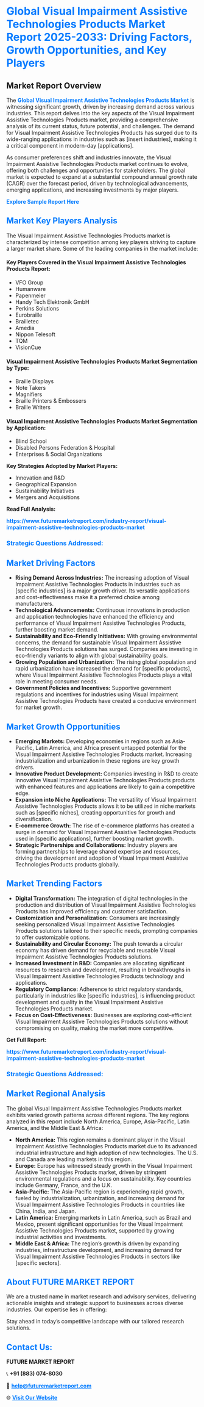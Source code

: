 <h1 style="color: #007BFF;">Global Visual Impairment Assistive Technologies Products Market Report 2025-2033: Driving Factors, Growth Opportunities, and Key Players</h1>

<section id="overview">
<h2>Market Report Overview</h2>
<p>The <a href="https://www.futuremarketreport.com/industry-report/visual-impairment-assistive-technologies-products-market" style="color: #007BFF; text-decoration: none;"><strong>Global Visual Impairment Assistive Technologies Products Market</strong></a> is witnessing significant growth, driven by increasing demand across various industries. This report delves into the key aspects of the Visual Impairment Assistive Technologies Products market, providing a comprehensive analysis of its current status, future potential, and challenges. The demand for Visual Impairment Assistive Technologies Products has surged due to its wide-ranging applications in industries such as [insert industries], making it a critical component in modern-day [applications].</p>
<p>As consumer preferences shift and industries innovate, the Visual Impairment Assistive Technologies Products market continues to evolve, offering both challenges and opportunities for stakeholders. The global market is expected to expand at a substantial compound annual growth rate (CAGR) over the forecast period, driven by technological advancements, emerging applications, and increasing investments by major players.</p>
</section>

<section id="overview">
<p><a href="https://www.futuremarketreport.com/request-sample/reportId=43017" style="color: #007BFF; text-decoration: none;"><strong>Explore Sample Report Here</strong></a></p>
</section>

<section id="key-players">
<h2 style="color: #007BFF;">Market Key Players Analysis</h2>
<p>The Visual Impairment Assistive Technologies Products market is characterized by intense competition among key players striving to capture a larger market share. Some of the leading companies in the market include:</p>
<h4>Key Players Covered in the Visual Impairment Assistive Technologies Products Report:</h4>
<ul><li>VFO Group</li><li>Humanware</li><li>Papenmeier</li><li>Handy Tech Elektronik GmbH</li><li>Perkins Solutions</li><li>Eurobraille</li><li>Brailletec</li><li>Amedia</li><li>Nippon Telesoft</li><li>TQM</li><li>VisionCue</li></ul>
<h4>Visual Impairment Assistive Technologies Products Market Segmentation by Type:</h4>
<ul><li>Braille Displays</li><li>Note Takers</li><li>Magnifiers</li><li>Braille Printers &amp; Embossers</li><li>Braille Writers</li></ul>

<h4>Visual Impairment Assistive Technologies Products Market Segmentation by Application:</h4>
<ul><li>Blind School</li><li>Disabled Persons Federation &amp; Hospital</li><li>Enterprises &amp; Social Organizations</li></ul>
<p><strong>Key Strategies Adopted by Market Players:</strong></p>
<ul>
<li>Innovation and R&D</li>
<li>Geographical Expansion</li>
<li>Sustainability Initiatives</li>
<li>Mergers and Acquisitions</li>
</ul>
</section>

<section>
<p><strong>Read Full Analysis: </strong></p><a href="https://www.futuremarketreport.com/industry-report/visual-impairment-assistive-technologies-products-market" style="color: #007BFF; text-decoration: none;"><strong>https://www.futuremarketreport.com/industry-report/visual-impairment-assistive-technologies-products-market</strong></a>
<h3 style="color: #007BFF;">Strategic Questions Addressed:</h3>
</section>

<section id="driving-factors">
<h2 style="color: #007BFF;">Market Driving Factors</h2>
<ul>
<li><strong>Rising Demand Across Industries:</strong> The increasing adoption of Visual Impairment Assistive Technologies Products in industries such as [specific industries] is a major growth driver. Its versatile applications and cost-effectiveness make it a preferred choice among manufacturers.</li>
<li><strong>Technological Advancements:</strong> Continuous innovations in production and application technologies have enhanced the efficiency and performance of Visual Impairment Assistive Technologies Products, further boosting market demand.</li>
<li><strong>Sustainability and Eco-Friendly Initiatives:</strong> With growing environmental concerns, the demand for sustainable Visual Impairment Assistive Technologies Products solutions has surged. Companies are investing in eco-friendly variants to align with global sustainability goals.</li>
<li><strong>Growing Population and Urbanization:</strong> The rising global population and rapid urbanization have increased the demand for [specific products], where Visual Impairment Assistive Technologies Products plays a vital role in meeting consumer needs.</li>
<li><strong>Government Policies and Incentives:</strong> Supportive government regulations and incentives for industries using Visual Impairment Assistive Technologies Products have created a conducive environment for market growth.</li>
</ul>
</section>

<section id="growth-opportunities">
<h2 style="color: #007BFF;">Market Growth Opportunities</h2>
<ul>
<li><strong>Emerging Markets:</strong> Developing economies in regions such as Asia-Pacific, Latin America, and Africa present untapped potential for the Visual Impairment Assistive Technologies Products market. Increasing industrialization and urbanization in these regions are key growth drivers.</li>
<li><strong>Innovative Product Development:</strong> Companies investing in R&D to create innovative Visual Impairment Assistive Technologies Products products with enhanced features and applications are likely to gain a competitive edge.</li>
<li><strong>Expansion into Niche Applications:</strong> The versatility of Visual Impairment Assistive Technologies Products allows it to be utilized in niche markets such as [specific niches], creating opportunities for growth and diversification.</li>
<li><strong>E-commerce Growth:</strong> The rise of e-commerce platforms has created a surge in demand for Visual Impairment Assistive Technologies Products used in [specific applications], further boosting market growth.</li>
<li><strong>Strategic Partnerships and Collaborations:</strong> Industry players are forming partnerships to leverage shared expertise and resources, driving the development and adoption of Visual Impairment Assistive Technologies Products products globally.</li>
</ul>
</section>

<section id="trending-factors">
<h2 style="color: #007BFF;">Market Trending Factors</h2>
<ul>
<li><strong>Digital Transformation:</strong> The integration of digital technologies in the production and distribution of Visual Impairment Assistive Technologies Products has improved efficiency and customer satisfaction.</li>
<li><strong>Customization and Personalization:</strong> Consumers are increasingly seeking personalized Visual Impairment Assistive Technologies Products solutions tailored to their specific needs, prompting companies to offer customizable options.</li>
<li><strong>Sustainability and Circular Economy:</strong> The push towards a circular economy has driven demand for recyclable and reusable Visual Impairment Assistive Technologies Products solutions.</li>
<li><strong>Increased Investment in R&D:</strong> Companies are allocating significant resources to research and development, resulting in breakthroughs in Visual Impairment Assistive Technologies Products technology and applications.</li>
<li><strong>Regulatory Compliance:</strong> Adherence to strict regulatory standards, particularly in industries like [specific industries], is influencing product development and quality in the Visual Impairment Assistive Technologies Products market.</li>
<li><strong>Focus on Cost-Effectiveness:</strong> Businesses are exploring cost-efficient Visual Impairment Assistive Technologies Products solutions without compromising on quality, making the market more competitive.</li>
</ul>
</section>

<section>
<p><strong>Get Full Report: </strong></p><a href="https://www.futuremarketreport.com/industry-report/visual-impairment-assistive-technologies-products-market" style="color: #007BFF; text-decoration: none;"><strong>https://www.futuremarketreport.com/industry-report/visual-impairment-assistive-technologies-products-market</strong></a>
<h3 style="color: #007BFF;">Strategic Questions Addressed:</h3>
</section>


<section id="regional-analysis">
<h2 style="color: #007BFF;">Market Regional Analysis</h2>
<p>The global Visual Impairment Assistive Technologies Products market exhibits varied growth patterns across different regions. The key regions analyzed in this report include North America, Europe, Asia-Pacific, Latin America, and the Middle East & Africa:</p>
<ul>
<li><strong>North America:</strong> This region remains a dominant player in the Visual Impairment Assistive Technologies Products market due to its advanced industrial infrastructure and high adoption of new technologies. The U.S. and Canada are leading markets in this region.</li>
<li><strong>Europe:</strong> Europe has witnessed steady growth in the Visual Impairment Assistive Technologies Products market, driven by stringent environmental regulations and a focus on sustainability. Key countries include Germany, France, and the U.K.</li>
<li><strong>Asia-Pacific:</strong> The Asia-Pacific region is experiencing rapid growth, fueled by industrialization, urbanization, and increasing demand for Visual Impairment Assistive Technologies Products in countries like China, India, and Japan.</li>
<li><strong>Latin America:</strong> Emerging markets in Latin America, such as Brazil and Mexico, present significant opportunities for the Visual Impairment Assistive Technologies Products market, supported by growing industrial activities and investments.</li>
<li><strong>Middle East & Africa:</strong> The region’s growth is driven by expanding industries, infrastructure development, and increasing demand for Visual Impairment Assistive Technologies Products in sectors like [specific sectors].</li>
</ul>
</section>

<footer>
<h2 style="color: #007BFF;">About FUTURE MARKET REPORT</h2>
<p>We are a trusted name in market research and advisory services, delivering actionable insights and strategic support to businesses across diverse industries. Our expertise lies in offering:</p>

<p>Stay ahead in today’s competitive landscape with our tailored research solutions.</p>

<h2 style="color: #007BFF;">Contact Us:</h2>
<p><strong>FUTURE MARKET REPORT</strong></p>
<p>📞 <strong>+91 (883) 074-8030</strong></p>
<p>📧 <strong><a href="mailto:help@futuremarketreport.com" style="color: #007BFF;">help@futuremarketreport.com</a></strong></p>
<p>🌐 <strong><a href="https://www.futuremarketreport.com/" style="color: #007BFF;">Visit Our Website</a></strong></p>
</footer>